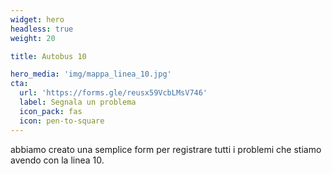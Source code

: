 ```yaml
---
widget: hero
headless: true
weight: 20

title: Autobus 10

hero_media: 'img/mappa_linea_10.jpg'
cta:
  url: 'https://forms.gle/reusx59VcbLMsV746'
  label: Segnala un problema
  icon_pack: fas
  icon: pen-to-square
---
```


abbiamo creato una semplice form per registrare tutti i problemi che stiamo avendo con la linea 10.